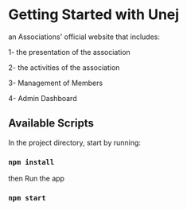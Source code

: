 # Getting Started with Unej
an Associations' official website that includes:


1- the presentation of the association


2- the activities of the association


3- Management of Members


4- Admin Dashboard


## Available Scripts

In the project directory, start by running:

### `npm install`

then Run the app 

### `npm start`



